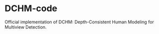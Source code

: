 # DCHM-code
Official implementation of DCHM: Depth-Consistent Human Modeling for Multiview Detection.
